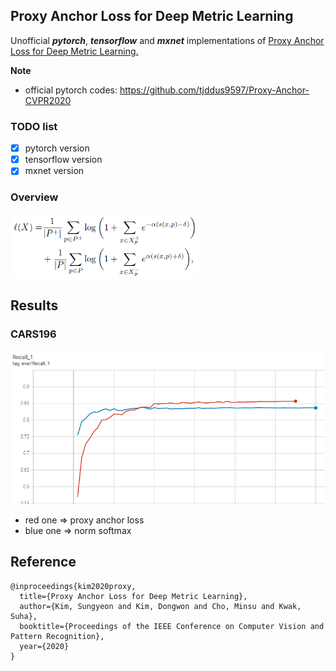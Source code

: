 ## Proxy Anchor Loss for Deep Metric Learning
Unofficial **_pytorch_**, **_tensorflow_** and **_mxnet_** implementations of [Proxy Anchor Loss for Deep Metric Learning.](https://arxiv.org/abs/2003.13911)

**Note**
+ official pytorch codes: https://github.com/tjddus9597/Proxy-Anchor-CVPR2020

### TODO list
+ [x] pytorch version
+ [x] tensorflow version
+ [x] mxnet version

### Overview
<img src="figure/proxy_anchor_loss.png" width="300">

## Results
### CARS196
<img src="figure/cars196_results.png">

+ red one => proxy anchor loss
+ blue one => norm softmax


## Reference
```
@inproceedings{kim2020proxy,
  title={Proxy Anchor Loss for Deep Metric Learning},
  author={Kim, Sungyeon and Kim, Dongwon and Cho, Minsu and Kwak, Suha},
  booktitle={Proceedings of the IEEE Conference on Computer Vision and Pattern Recognition},
  year={2020}
}
```

